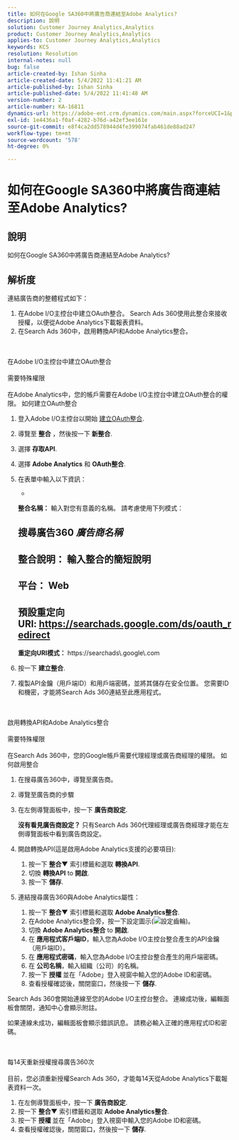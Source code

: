 ```yaml
---
title: 如何在Google SA360中將廣告商連結至Adobe Analytics?
description: 說明
solution: Customer Journey Analytics,Analytics
product: Customer Journey Analytics,Analytics
applies-to: Customer Journey Analytics,Analytics
keywords: KCS
resolution: Resolution
internal-notes: null
bug: false
article-created-by: Ishan Sinha
article-created-date: 5/4/2022 11:41:21 AM
article-published-by: Ishan Sinha
article-published-date: 5/4/2022 11:41:48 AM
version-number: 2
article-number: KA-16811
dynamics-url: https://adobe-ent.crm.dynamics.com/main.aspx?forceUCI=1&pagetype=entityrecord&etn=knowledgearticle&id=2e22a71b-9fcb-ec11-a7b5-6045bd00db25
exl-id: 1e4436a1-f0af-4282-b76d-a42ef3ee161e
source-git-commit: e8f4ca2dd578944d4fe399074fab461de88ad247
workflow-type: tm+mt
source-wordcount: '578'
ht-degree: 0%

---
```


# 如何在Google SA360中將廣告商連結至Adobe Analytics?

## 說明


如何在Google SA360中將廣告商連結至Adobe Analytics?


## 解析度


連結廣告商的整體程式如下：

1. 在Adobe I/O主控台中建立OAuth整合。 Search Ads 360使用此整合來接收授權，以便從Adobe Analytics下載報表資料。
2. 在Search Ads 360中，啟用轉換API和Adobe Analytics整合。

<br><br>在Adobe I/O主控台中建立OAuth整合<br><br>需要特殊權限<br><br>
在Adobe Analytics中，您的帳戶需要在Adobe I/O主控台中建立OAuth整合的權限。
如何建立OAuth整合
1. 登入Adobe I/O主控台以開始 [建立OAuth整合](https://www.adobe.io/authentication/auth-methods.html#!AdobeDocs/adobeio-auth/master/AuthenticationOverview/OAuthIntegration.md).
2. 導覽至 <b>整合</b> ，然後按一下 <b>新整合</b>.
3. 選擇 <b>存取API</b>.
4. 選擇 <b>Adobe Analytics</b> 和 <b>OAuth整合</b>.
5. 在表單中輸入以下資訊：

   - 





      <b>整合名稱：</b> 輸入對您有意義的名稱。 請考慮使用下列模式：



      搜尋廣告360 *廣告商名稱*
   - 


      <b>整合說明：</b> 輸入整合的簡短說明
   - 


      <b>平台：</b> Web
   - 


      <b>預設重定向URI:</b> https://searchads.google.com/ds/oauth_redirect
   - 


      <b>重定向URI模式：</b> https://searchads\\.google\\.com
6. 按一下 <b>建立整合</b>.
7. 複製API金鑰（用戶端ID）和用戶端密碼，並將其儲存在安全位置。 您需要ID和機密，才能將Search Ads 360連結至此應用程式。

<br><br>啟用轉換API和Adobe Analytics整合<br><br>需要特殊權限<br><br>
在Search Ads 360中，您的Google帳戶需要代理經理或廣告商經理的權限。
如何啟用整合
1. 在搜尋廣告360中，導覽至廣告商。
2. 導覽至廣告商的步驟
3. 在左側導覽面板中，按一下 <b>廣告商設定</b>.



   <b>沒有看見廣告商設定？</b> 只有Search Ads 360代理經理或廣告商經理才能在左側導覽面板中看到廣告商設定。
4. 開啟轉換API(這是啟用Adobe Analytics支援的必要項目):

   1. 按一下 <b>整合▼</b> 索引標籤和選取 <b>轉換API</b>.
   2. 切換 <b>轉換API</b> to <b>開啟</b>.
   3. 按一下 <b>儲存</b>.
5. 連結搜尋廣告360與Adobe Analytics屬性：

   1. 按一下 <b>整合▼</b> 索引標籤和選取 <b>Adobe Analytics整合</b>.
   2. 在Adobe Analytics整合旁，按一下設定圖示(![設定齒輪](https://lh3.googleusercontent.com/epGzW5mbor9RE_qz89J5G7pIHHCI0kfzQSMglH7hxWZlWkyoRtS1urgdIttMd71uOtk=w18 "設定齒輪"))。
   3. 切換 <b>Adobe Analytics整合</b> to <b>開啟</b>.
   4. 在 <b>應用程式客戶端ID</b>，輸入您為Adobe I/O主控台整合產生的API金鑰（用戶端ID）。
   5. 在 <b>應用程式密碼</b>，輸入您為Adobe I/O主控台整合產生的用戶端密碼。
   6. 在 <b>公司名稱</b>，輸入組織（公司）的名稱。
   7. 按一下 <b>授權 </b>並在「Adobe」登入視窗中輸入您的Adobe ID和密碼。
   8. 查看授權確認後，關閉窗口，然後按一下 <b>儲存</b>.


Search Ads 360會開始連線至您的Adobe I/O主控台整合。 連線成功後，編輯面板會關閉，通知中心會顯示附註。

如果連線未成功，編輯面板會顯示錯誤訊息。 請務必輸入正確的應用程式ID和密碼。


<br><br>每14天重新授權搜尋廣告360次<br><br>
目前，您必須重新授權Search Ads 360，才能每14天從Adobe Analytics下載報表資料一次。

1. 在左側導覽面板中，按一下 <b>廣告商設定</b>.
2. 按一下 <b>整合▼</b> 索引標籤和選取 <b>Adobe Analytics整合</b>.
3. 按一下 <b>授權 </b>並在「Adobe」登入視窗中輸入您的Adobe ID和密碼。
4. 查看授權確認後，關閉窗口，然後按一下 <b>儲存</b>.
